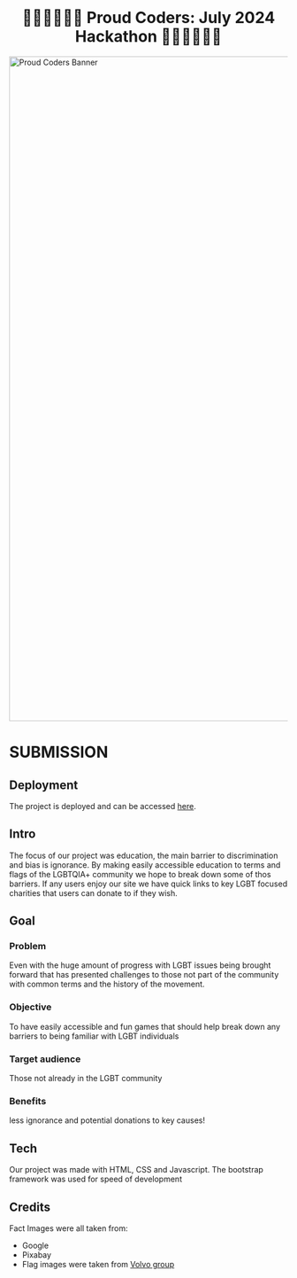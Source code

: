 <br>
<h1 align="center"><strong>🏳️‍🌈🏳️‍🌈🏳️‍🌈 Proud Coders: July 2024 Hackathon 🏳️‍🌈🏳️‍🌈🏳️‍🌈</strong>

</h1>

<img src="https://res.cloudinary.com/djdefbnij/image/upload/v1718956326/Untitled_design_1_rlpfyv.png" alt="Proud Coders Banner" width="1200"/>

# SUBMISSION

## Deployment

The project is deployed and can be accessed [here](https://dee-mcg.github.io/Hackathon-July-2024/).

## Intro

The focus of our project was education, the main barrier to discrimination and bias is ignorance. By making easily accessible education to terms and flags of the LGBTQIA+ community we hope to break down some of thos barriers. If any users enjoy our site we have quick links to key LGBT focused charities that users can donate to if they wish.

## Goal

### Problem
Even with the huge amount of progress with LGBT issues being brought forward that has presented challenges to those not part of the community with common terms and the history of the movement. 

### Objective
To have easily accessible and fun games that should help break down any barriers to being familiar with LGBT individuals

### Target audience
Those not already in the LGBT community

### Benefits
less ignorance and potential donations to key causes!

## Tech

Our project was made with HTML, CSS and Javascript. The bootstrap framework was used for speed of development

## Credits

Fact Images were all taken from:
- Google
- Pixabay
- Flag images were taken from [Volvo group](https://www.volvogroup.com/en/news-and-media/news/2021/jun/lgbtq-pride-flags-and-what-they-stand-for.html)